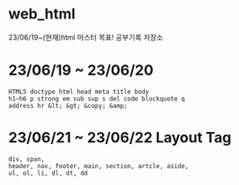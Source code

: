 # web_html
23/06/19~(현재)html 마스터 목표! 공부기록 저장소

# 23/06/19 ~ 23/06/20
```
HTML5 doctype html head meta title body
h1~h6 p strong em sub sup s del code blockquote q 
address hr &lt; &gt; &copy; &amp;
```

# 23/06/21 ~ 23/06/22 Layout Tag
```
div, span,
header, nav, footer, main, section, artcle, aside,
ul, ol, li, dl, dt, dd
```
